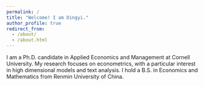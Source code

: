 ```yaml
---
permalink: /
title: "Welcome! I am Dingyi."
author_profile: true
redirect_from: 
  - /about/
  - /about.html
---
```


I am a Ph.D. candidate in Applied Economics and Management at Cornell University. My research focuses on econometrics, with a particular interest in high dimensional models and text analysis. I hold a B.S. in Economics and Mathematics from Renmin University of China.

<!--You can find my CV [here](https://github.com/shuoy528/shuoyu/raw/master/files/CV_ShuoYu.pdf).-->

